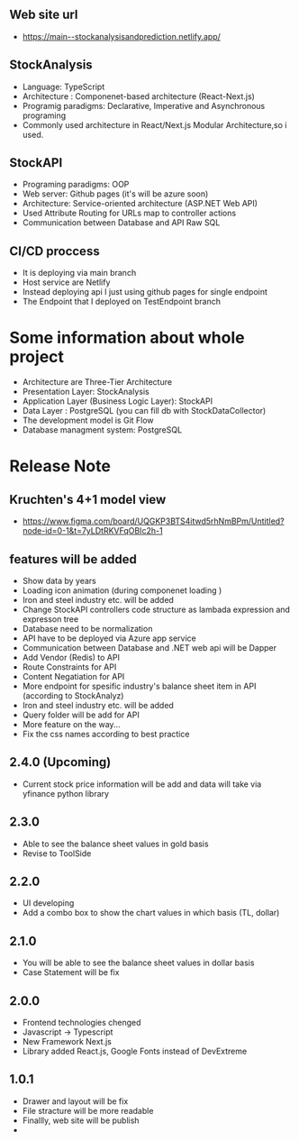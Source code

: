 ## Web site url 
- https://main--stockanalysisandprediction.netlify.app/

## StockAnalysis
- Language: TypeScript
- Architecture : Componenet-based architecture (React-Next.js)
- Programig paradigms: Declarative, Imperative and Asynchronous  programing
- Commonly used architecture in React/Next.js Modular Architecture,so i used.

## StockAPI
- Programing paradigms: OOP
- Web server: Github pages (it's will be azure soon)
- Architecture: Service-oriented architecture (ASP.NET Web API)
- Used Attribute Routing for URLs map to controller actions
- Communication between Database and API Raw SQL

## CI/CD proccess
- It is deploying via main branch
- Host service are Netlify
- Instead deploying api I just using github pages for single endpoint
- The Endpoint that I deployed on TestEndpoint branch

# Some information about whole project
- Architecture are Three-Tier Architecture
- Presentation Layer: StockAnalysis
- Application Layer (Business Logic Layer): StockAPI
- Data Layer : PostgreSQL (you can fill db with StockDataCollector)
- The development model is Git Flow
- Database managment system: PostgreSQL

# Release Note

## Kruchten's 4+1 model view
- https://www.figma.com/board/UQGKP3BTS4itwd5rhNmBPm/Untitled?node-id=0-1&t=7yLDtRKVFqOBIc2h-1

## features will be added
- Show data by years
- Loading icon animation (during componenet loading )
- Iron and steel industry etc. will be added
- Change StockAPI controllers code structure as lambada expression and expresson tree
- Database need to be normalization 
- API have to be deployed via Azure app service
- Communication between Database and .NET web api will be Dapper
- Add Vendor (Redis) to API
- Route Constraints for API
- Content Negatiation for API
- More endpoint for spesific industry's balance sheet item in API (according to StockAnalyz)
- Iron and steel industry etc. will be added
- Query folder will be add for API
- More feature on the way...
- Fix the css names according to best practice

## 2.4.0 (Upcoming)
- Current stock price information will be add and data will take via yfinance python library

## 2.3.0 
- Able to see the balance sheet values in gold basis
- Revise to ToolSide

## 2.2.0 
- UI developing
- Add a combo box to show the chart values ​​in which basis (TL, dollar)

## 2.1.0 
- You will be able to see the balance sheet values ​​in dollar basis
- Case Statement will be fix

## 2.0.0
- Frontend technologies chenged
- Javascript -> Typescript
- New Framework Next.js 
- Library added React.js, Google Fonts instead of DevExtreme

## 1.0.1
- Drawer and layout will be fix
- File stracture will be more readable
- Finallly, web site will be publish
- 


